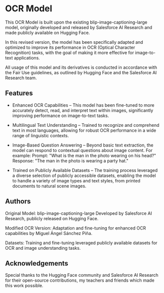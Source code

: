 
# OCR Model

This OCR Model is built upon the existing blip-image-captioning-large model, originally developed and released by Salesforce AI Research and made publicly available on Hugging Face.

In this revised version, the model has been specifically adapted and optimized to improve its performance in OCR (Optical Character Recognition) tasks, with the goal of making it more effective for image-to-text applications.

All usage of this model and its derivatives is conducted in accordance with the Fair Use guidelines, as outlined by Hugging Face and the Salesforce AI Research team.


## Features

- Enhanced OCR Capabilities – This model has been fine-tuned to more accurately detect, read, and interpret text within images, significantly improving performance on image-to-text tasks.

- Multilingual Text Understanding – Trained to recognize and comprehend text in most languages, allowing for robust OCR performance in a wide range of linguistic contexts.

- Image-Based Question Answering – Beyond basic text extraction, the model can respond to contextual questions about image content. For example:
Prompt: "What is the man in the photo wearing on his head?"
Response: "The man in the photo is wearing a party hat."

- Trained on Publicly Available Datasets – The training process leveraged a diverse selection of publicly accessible datasets, enabling the model to handle a variety of image types and text styles, from printed documents to natural scene images.
## Authors

Original Model: blip-image-captioning-large
Developed by Salesforce AI Research, publicly released on Hugging Face.

Modified OCR Version: Adaptation and fine-tuning for enhanced OCR capabilities by Miguel Ángel Sánchez Piña.

Datasets: Training and fine-tuning leveraged publicly available datasets for OCR and image understanding tasks.

## Acknowledgements

Special thanks to the Hugging Face community and Salesforce AI Research for their open-source contributions, my teachers and friends which made this work possible.